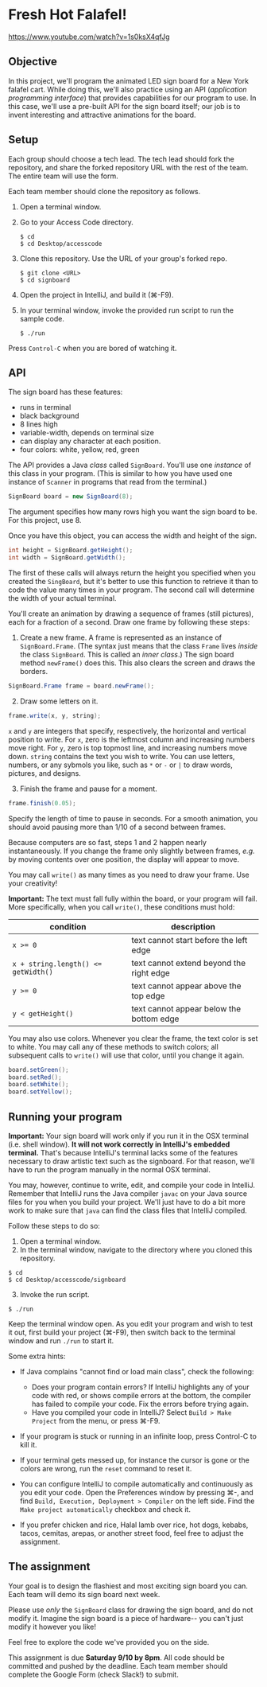 # Fresh Hot Falafel!

https://www.youtube.com/watch?v=1s0ksX4qfJg


## Objective

In this project, we'll program the animated LED sign board for a New York falafel cart.  While doing this, we'll also practice using an API (_application programming interface_) that provides capabilities for our program to use.  In this case, we'll use a pre-built API for the sign board itself; our job is to invent interesting and attractive animations for the board. 


## Setup

Each group should choose a tech lead.  The tech lead should fork the repository, and share the forked repository URL with the rest of the team.  The entire team will use the form.  

Each team member should clone the repository as follows.

1. Open a terminal window.
2. Go to your Access Code directory.

   ```
   $ cd 
   $ cd Desktop/accesscode
   ```
   
3. Clone this repository.  Use the URL of your group's forked repo.

   ```
   $ git clone <URL>
   $ cd signboard
   ```
   
4. Open the project in IntelliJ,  and build it (&#8984;-F9).
   
4. In your terminal window, invoke the provided run script to run the sample code.

   ```
   $ ./run
   ```
   
Press <code>Control-C</code> when you are bored of watching it.


## API

The sign board has these features:

* runs in terminal
* black background
* 8 lines high
* variable-width, depends on terminal size
* can display any character at each position.
* four colors: white, yellow, red, green

The API provides a Java _class_ called `SignBoard`. You'll use one _instance_ of this class in your program.  (This is similar to how you have used one instance of `Scanner` in programs that read from the terminal.)

```java
SignBoard board = new SignBoard(8);
```

The argument specifies how many rows high you want the sign board to be.  For this project, use 8.

Once you have this object, you can access the width and height of the sign.

```java
int height = SignBoard.getHeight();
int width = SignBoard.getWidth();
```

The first of these calls will always return the height you specified when you created the `SingBoard`,
but it's better to use this function to retrieve it than to code the value many times in your program.
The second call will determine the width of your actual terminal.

You'll create an animation by drawing a sequence of frames (still pictures), each for a fraction of a second.
Draw one frame by following these steps:

1. Create a new frame.  A frame is represented as an instance of `SignBoard.Frame`.
(The syntax just means that the class `Frame` lives _inside_ the class `SignBoard`.
This is called an _inner class_.)  The sign board method `newFrame()` does this.
This also clears the screen and draws the borders.

  ```java
  SignBoard.Frame frame = board.newFrame();
  ```

2. Draw some letters on it.

  ```java
  frame.write(x, y, string);
  ```
  
  `x` and `y` are integers that specify, respectively, the horizontal and vertical position to write.
  For `x`, zero is the leftmost column and increasing numbers move right.  For `y`, zero is top topmost line,
  and increasing numbers move down.  `string` contains the text you wish to write.  You can use letters, numbers,
  or any sybmols you like, such as `*` or `-` or `|` to draw words, pictures, and designs.
  
3. Finish the frame and pause for a moment.

  ```java
  frame.finish(0.05);
  ```
   
   Specify the length of time to pause in seconds.  For a smooth animation, you should avoid pausing more than 1/10 of a second between frames.

Because computers are so fast, steps 1 and 2 happen nearly instantaneously.  If you change the frame only slightly between frames, _e.g._ by moving contents over one position, the display will appear to move.

You may call `write()` as many times as you need to draw your frame.  Use your creativity!  

**Important:** The text must fall fully within the board, or your program will fail.  More specifically, when you call `write()`, these conditions must hold:

| condition | description |
|-----------|-------------|
| `x >= 0` | text cannot start before the left edge |
| `x + string.length() <= getWidth()` | text cannot extend beyond the right edge |
| `y >= 0` | text cannot appear above the top edge |
| `y < getHeight()` | text cannot appear below the bottom edge |

You may also use colors.  Whenever you clear the frame, the text color is set to white.  You may call any of these methods to switch colors; all subsequent calls to `write()` will use that color, until you change it again.

```java
board.setGreen();
board.setRed();
board.setWhite();
board.setYellow();
```

## Running your program

**Important:** Your sign board will work only if you run it in the OSX terminal (i.e. shell window).  **It will not work correctly in IntelliJ's embedded terminal.**  That's because IntelliJ's terminal lacks some of the features necessary to draw artistic text such as the signboard.  For that reason, we'll have to run the program manually in the normal OSX terminal.

You may, however, continue to write, edit, and compile your code in IntelliJ.  Remember that IntelliJ runs the Java compiler `javac` on your Java source files for you when you build your project.  We'll just have to do a bit more work to make sure that `java` can find the class files that IntelliJ compiled.

Follow these steps to do so:

1. Open a terminal window. 
2. In the terminal window, navigate to the directory where you cloned this repository.

  ```
  $ cd
  $ cd Desktop/accesscode/signboard
  ```
3. Invoke the run script.

  ```
  $ ./run
  ```
  
Keep the terminal window open.  As you edit your program and wish to test it out, first build your project (&#8984;-F9), then switch back to the terminal window and run `./run` to start it.

Some extra hints:

* If Java complains "cannot find or load main class", check the following:
  * Does your program contain errors?  If IntelliJ highlights any of your code with red, or shows compile errors at the bottom, the compiler has failed to compile your code.  Fix the errors before trying again.
  * Have you compiled your code in IntelliJ?  Select `Build > Make Project` from the menu, or press &#8984;-F9.

* If your program is stuck or running in an infinite loop, press Control-C to kill it.

* If your terminal gets messed up, for instance the cursor is gone or the colors are wrong, run the `reset` command to reset it.

* You can configure IntelliJ to compile automatically and continuously as you edit your code.  Open the Preferences window by pressing &#8984;-, and find `Build, Execution, Deployment > Compiler` on the left side.  Find the `Make project automatically` checkbox and check it.

* If you prefer chicken and rice, Halal lamb over rice, hot dogs, kebabs, tacos, cemitas, arepas, or another street food, feel free to adjust the assignment.


## The assignment

Your goal is to design the flashiest and most exciting sign board you can.  Each team will demo its sign board next week.

Please use _only_ the `SignBoard` class for drawing the sign board, and do not modify it.  Imagine the sign board is a piece of hardware-- you can't just modify it however you like!

Feel free to explore the code we've provided you on the side.

This assignment is due **Saturday 9/10 by 8pm**. All code should be committed and pushed by the deadline. Each team member should complete the Google Form (check Slack!) to submit.
